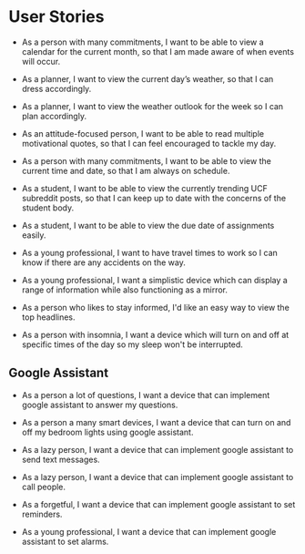 # User Stories

* As a person with many commitments, I want to be able to view a calendar for the 
	current month, so that I am made aware of when events will occur. 

* As a planner, I want to view the current day’s weather, so that I can dress accordingly.

* As a planner, I want to view the weather outlook for the week so I can plan accordingly.

* As an attitude-focused person, I want to be able to read multiple motivational quotes,
	so that I can feel encouraged to tackle my day.
	
* As a person with many commitments, I want to be able to view the current time and date,
	so that I am always on schedule.
	
* As a student, I want to be able to view the currently trending UCF subreddit posts, so
	that I can keep up to date with the concerns of the student body.
	
* As a student, I want to be able to view the due date of assignments easily. 

* As a young professional, I want to have travel times to work so I can know if there are any accidents on the way.

* As a young professional, I want a simplistic device which can display a range of information while also functioning as a mirror. 

* As a person who likes to stay informed, I'd like an easy way to view the top headlines.

* As a person with insomnia, I want a device which will turn on and off at specific times of the day so my sleep won't be interrupted.

## Google Assistant

* As a person a lot of questions, I want a device that can implement google assistant to answer my questions. 

* As a person a many smart devices, I want a device that can turn on and off my bedroom lights using google assistant.

* As a lazy person, I want a device that can implement google assistant to send text messages.

* As a lazy person, I want a device that can implement google assistant to call people.

* As a forgetful, I want a device that can implement google assistant to set reminders. 

* As a young professional, I want a device that can implement google assistant to set alarms.
